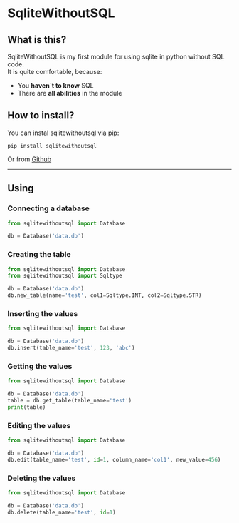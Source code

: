 # SqliteWithoutSQL #

## What is this? ##
SqliteWithoutSQL is my first module for using sqlite in python without SQL code.  
It is quite comfortable, because:
- You **haven`t to know** SQL
- There are **all abilities** in the module

## How to install? ##
You can instal sqlitewithoutsql via pip:
```
pip install sqlitewithoutsql
```
Or from [Github](https://github.com/evryz4/sqlitewithoutsql/)

---

## Using ##
### Connecting a database ###
```python
from sqlitewithoutsql import Database

db = Database('data.db')
```
### Creating the table ###
```python
from sqlitewithoutsql import Database
from sqlitewithoutsql import Sqltype

db = Database('data.db')
db.new_table(name='test', col1=Sqltype.INT, col2=Sqltype.STR)
```
### Inserting the values ###
```python
from sqlitewithoutsql import Database

db = Database('data.db')
db.insert(table_name='test', 123, 'abc')
```
### Getting the values ###
```python
from sqlitewithoutsql import Database

db = Database('data.db')
table = db.get_table(table_name='test')
print(table)
```
### Editing the values ###
```python
from sqlitewithoutsql import Database

db = Database('data.db')
db.edit(table_name='test', id=1, column_name='col1', new_value=456)
```
### Deleting the values ###
```python
from sqlitewithoutsql import Database

db = Database('data.db')
db.delete(table_name='test', id=1)
```
